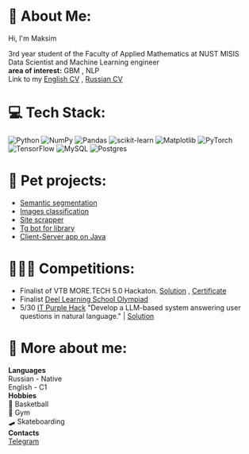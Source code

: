 # 💫 About Me:
Hi, I'm Maksim

3rd year student of the Faculty of Applied Mathematics at NUST MISIS<br> Data Scientist and Machine Learning engineer
<br>**area of ​​interest:** GBM , NLP
<br>Link to my [English CV](https://docs.google.com/document/d/1rYLPR9Ad8316_Ms3z7ouy5c9yB3l-MHYwboOkGZcORY/edit?usp=sharing) , [Russian CV](https://docs.google.com/document/d/1DmP_CRlUQZsToQ-kIWFq21GlYf7HeNC-1JTJU7dt108)


# 💻 Tech Stack:
![Python](https://img.shields.io/badge/python-3670A0?style=for-the-badge&logo=python&logoColor=ffdd54) ![NumPy](https://img.shields.io/badge/numpy-%23013243.svg?style=for-the-badge&logo=numpy&logoColor=white) ![Pandas](https://img.shields.io/badge/pandas-%23150458.svg?style=for-the-badge&logo=pandas&logoColor=white) ![scikit-learn](https://img.shields.io/badge/scikit--learn-%23F7931E.svg?style=for-the-badge&logo=scikit-learn&logoColor=white) ![Matplotlib](https://img.shields.io/badge/Matplotlib-%23ffffff.svg?style=for-the-badge&logo=Matplotlib&logoColor=black) ![PyTorch](https://img.shields.io/badge/PyTorch-%23EE4C2C.svg?style=for-the-badge&logo=PyTorch&logoColor=white) ![TensorFlow](https://img.shields.io/badge/TensorFlow-%23FF6F00.svg?style=for-the-badge&logo=TensorFlow&logoColor=white) ![MySQL](https://img.shields.io/badge/mysql-%2300000f.svg?style=for-the-badge&logo=mysql&logoColor=white) ![Postgres](https://img.shields.io/badge/postgres-%23316192.svg?style=for-the-badge&logo=postgresql&logoColor=white) 
# 🐇 Pet projects: 
* [Semantic segmentation](https://github.com/maksimlitvinov39kg/DS-ML-Projects/tree/main/Segmenatation)
* [Images classification](https://github.com/maksimlitvinov39kg/DS-ML-Projects/tree/main/Image%20Classification)
* [Site scrapper](https://github.com/maksimlitvinov39kg/sber_scrapper)
* [Tg bot for library](https://github.com/maksimlitvinov39kg/tgbot/tree/main)
* [Client-Server app on Java](https://github.com/maksimlitvinov39kg/courseprog)

# 👨🏼‍💻 Competitions:
* Finalist of VTB MORE.TECH 5.0 Hackaton. [Solution](https://github.com/dkshi/more-tech-miSUS) , [Certificate](https://drive.google.com/file/d/1Hp_GLbDBlZdsPxjp3KSBd_RA-Oy9bKdE/view?usp=sharing)
* Finalist [Deel Learning School Olympiad](https://dls.samcs.ru/olympics)
* 5/30 [IT Purple Hack](https://geekbattle.online/events/it-purple-hack) "Develop a LLM-based system answering user questions in natural language." | [Solution](https://github.com/7aaassss/it-purple)
# 👀 More about me:
**Languages**
  <br>Russian - Native
  <br>English - C1
  <br>
  **Hobbies**
  <br> 🏀 Basketball
  <br> 💪 Gym
  <br> 🛹 Skateboarding
  <br>
  **Contacts** 
  <br> [Telegram](https://t.me/ykmaksim)
  
